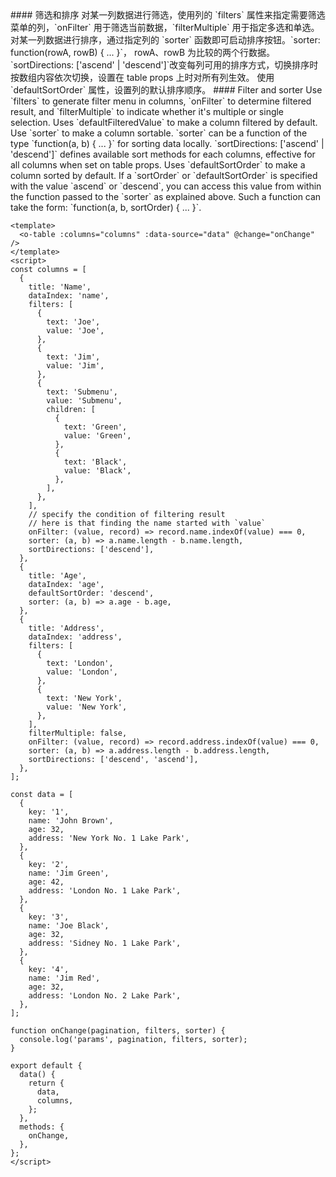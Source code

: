 <cn>
#### 筛选和排序
对某一列数据进行筛选，使用列的 `filters` 属性来指定需要筛选菜单的列，`onFilter` 用于筛选当前数据，`filterMultiple` 用于指定多选和单选。
对某一列数据进行排序，通过指定列的 `sorter` 函数即可启动排序按钮。`sorter: function(rowA, rowB) { ... }`， rowA、rowB 为比较的两个行数据。
`sortDirections: ['ascend' | 'descend']`改变每列可用的排序方式，切换排序时按数组内容依次切换，设置在 table props 上时对所有列生效。
使用 `defaultSortOrder` 属性，设置列的默认排序顺序。
</cn>

<us>
#### Filter and sorter
Use `filters` to generate filter menu in columns, `onFilter` to determine filtered result, and `filterMultiple` to indicate whether it's multiple or single selection.
Uses `defaultFilteredValue` to make a column filtered by default.
Use `sorter` to make a column sortable. `sorter` can be a function of the type `function(a, b) { ... }` for sorting data locally.
`sortDirections: ['ascend' | 'descend']` defines available sort methods for each columns, effective for all columns when set on table props.
Uses `defaultSortOrder` to make a column sorted by default.
If a `sortOrder` or `defaultSortOrder` is specified with the value `ascend` or `descend`, you can access this value from within the function passed to the `sorter` as explained above. Such a function can take the form: `function(a, b, sortOrder) { ... }`.
</us>

```vue
<template>
  <o-table :columns="columns" :data-source="data" @change="onChange" />
</template>
<script>
const columns = [
  {
    title: 'Name',
    dataIndex: 'name',
    filters: [
      {
        text: 'Joe',
        value: 'Joe',
      },
      {
        text: 'Jim',
        value: 'Jim',
      },
      {
        text: 'Submenu',
        value: 'Submenu',
        children: [
          {
            text: 'Green',
            value: 'Green',
          },
          {
            text: 'Black',
            value: 'Black',
          },
        ],
      },
    ],
    // specify the condition of filtering result
    // here is that finding the name started with `value`
    onFilter: (value, record) => record.name.indexOf(value) === 0,
    sorter: (a, b) => a.name.length - b.name.length,
    sortDirections: ['descend'],
  },
  {
    title: 'Age',
    dataIndex: 'age',
    defaultSortOrder: 'descend',
    sorter: (a, b) => a.age - b.age,
  },
  {
    title: 'Address',
    dataIndex: 'address',
    filters: [
      {
        text: 'London',
        value: 'London',
      },
      {
        text: 'New York',
        value: 'New York',
      },
    ],
    filterMultiple: false,
    onFilter: (value, record) => record.address.indexOf(value) === 0,
    sorter: (a, b) => a.address.length - b.address.length,
    sortDirections: ['descend', 'ascend'],
  },
];

const data = [
  {
    key: '1',
    name: 'John Brown',
    age: 32,
    address: 'New York No. 1 Lake Park',
  },
  {
    key: '2',
    name: 'Jim Green',
    age: 42,
    address: 'London No. 1 Lake Park',
  },
  {
    key: '3',
    name: 'Joe Black',
    age: 32,
    address: 'Sidney No. 1 Lake Park',
  },
  {
    key: '4',
    name: 'Jim Red',
    age: 32,
    address: 'London No. 2 Lake Park',
  },
];

function onChange(pagination, filters, sorter) {
  console.log('params', pagination, filters, sorter);
}

export default {
  data() {
    return {
      data,
      columns,
    };
  },
  methods: {
    onChange,
  },
};
</script>
```
